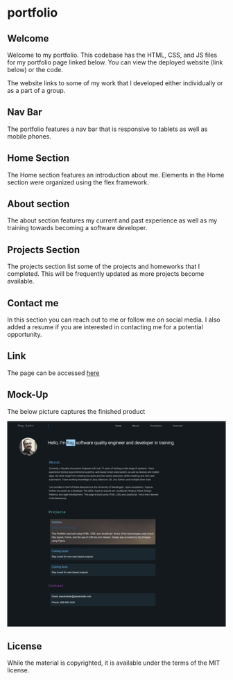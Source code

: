 # portfolio

## Welcome
Welcome to my portfolio. This codebase has the HTML, CSS, and JS files for my portfolio page linked below. You can view the deployed website (link below) or the code. 

The website links to some of my work that I developed either individually or as a part of a group. 

## Nav Bar
The portfolio features a nav bar that is responsive to tablets as well as mobile phones. 

## Home Section
The Home section features an introduction about me. Elements in the Home section were organized using the flex framework. 
## About section 
The about section features my current and past experience as well as my training towards becoming a software developer. 

## Projects Section
The projects section list some of the projects and homeworks that I completed. This will be frequently updated as more projects become available. 

## Contact me
In this section you can reach out to me or follow me on social media. I also added a resume if you are interested in contacting me for a potential opportunity. 

## Link
The page can be accessed [here](https://rashir01.github.io/portfolio/)

## Mock-Up

The below picture captures the finished product

![portfolio demo](./assets/images/websiteShot.png)

## License
While the material is copyrighted, it is available under the terms of the MIT license. 